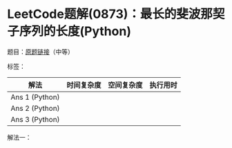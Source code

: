 # LeetCode题解(0873)：最长的斐波那契子序列的长度(Python)

题目：[原题链接](https://leetcode-cn.com/problems/length-of-longest-fibonacci-subsequence/)（中等）

标签：

| 解法           | 时间复杂度 | 空间复杂度 | 执行用时 |
| -------------- | ---------- | ---------- | -------- |
| Ans 1 (Python) |            |            |          |
| Ans 2 (Python) |            |            |          |
| Ans 3 (Python) |            |            |          |

解法一：

